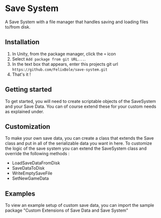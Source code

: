 # Save System

A Save System with a file manager that handles saving and loading files to/from disk.

## Installation

1. In Unity, from the package manager, click the `+` icon
2. Select `Add package from git URL...`.
3. In the text box that appears, enter this projects git url `https://github.com/FelixBole/save-system.git` 
4. That's it !

## Getting started

To get started, you will need to create scriptable objects of the SaveSystem and your Save Data. You can of course extend these for your custom needs as explained under. 

## Customization

To make your own save data, you can create a class that extends the Save class and put in all of the serializable data you want in here.
To customize the logic of the save system you can extend the SaveSystem class and override the following methods :
- LoadSaveDataFromDisk
- SaveDataToDisk
- WriteEmptySaveFile
- SetNewGameData

## Examples

To view an example setup of custom save data, you can import the sample package "Custom Extensions of Save Data and Save System"